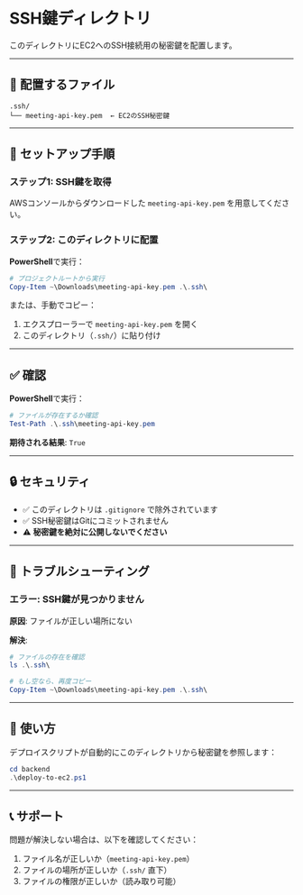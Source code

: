 # SSH鍵ディレクトリ

このディレクトリにEC2へのSSH接続用の秘密鍵を配置します。

---

## 📁 配置するファイル

```
.ssh/
└── meeting-api-key.pem  ← EC2のSSH秘密鍵
```

---

## 🔧 セットアップ手順

### ステップ1: SSH鍵を取得

AWSコンソールからダウンロードした `meeting-api-key.pem` を用意してください。

### ステップ2: このディレクトリに配置

**PowerShell**で実行：

```powershell
# プロジェクトルートから実行
Copy-Item ~\Downloads\meeting-api-key.pem .\.ssh\
```

または、手動でコピー：

1. エクスプローラーで `meeting-api-key.pem` を開く
2. このディレクトリ（`.ssh/`）に貼り付け

---

## ✅ 確認

**PowerShell**で実行：

```powershell
# ファイルが存在するか確認
Test-Path .\.ssh\meeting-api-key.pem
```

**期待される結果**: `True`

---

## 🔒 セキュリティ

- ✅ このディレクトリは `.gitignore` で除外されています
- ✅ SSH秘密鍵はGitにコミットされません
- ⚠️ **秘密鍵を絶対に公開しないでください**

---

## 📝 トラブルシューティング

### エラー: SSH鍵が見つかりません

**原因**: ファイルが正しい場所にない

**解決**:
```powershell
# ファイルの存在を確認
ls .\.ssh\

# もし空なら、再度コピー
Copy-Item ~\Downloads\meeting-api-key.pem .\.ssh\
```

---

## 🚀 使い方

デプロイスクリプトが自動的にこのディレクトリから秘密鍵を参照します：

```powershell
cd backend
.\deploy-to-ec2.ps1
```

---

## 📞 サポート

問題が解決しない場合は、以下を確認してください：

1. ファイル名が正しいか（`meeting-api-key.pem`）
2. ファイルの場所が正しいか（`.ssh/` 直下）
3. ファイルの権限が正しいか（読み取り可能）

